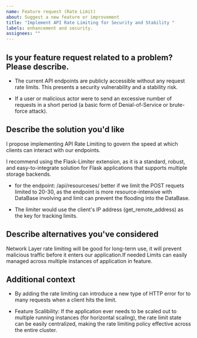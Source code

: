 ```yaml
---
name: Feature request (Rate Limit)
about: Suggest a new feature or improvement
title: "Implement API Rate Limiting for Security and Stability "
labels: enhancement and security.
assignees: ""
---
```


## Is your feature request related to a problem? Please describe.

- The current API endpoints are publicly accessible without any request rate limits. This presents a security vulnerability and a stability risk.

- If a user or malicious actor were to send an excessive number of requests in a short period (a basic form of Denial-of-Service or brute-force attack).
## Describe the solution you'd like

I propose implementing API Rate Limiting to govern the speed at which clients can interact with our endpoints.

I recommend using the Flask-Limiter extension, as it is a standard, robust, and easy-to-integrate solution for Flask applications that supports multiple storage backends.

- for the endpoint: /api/resourceses/ better if we limit the POST requets limited to 20-30, as the endpoint is more resource-intensive with DataBase involving and limit can prevent the flooding into the DataBase.

- The limiter would use the client's IP address (get_remote_address) as the key for tracking limits.

## Describe alternatives you've considered

Network Layer rate limiting will be good for long-term use, it will prevent malicious traffic before it enters our application.If needed Limits can easily managed across multiple instances of  application in feature.

## Additional context

- By adding the rate limiting can introduce a new type of HTTP error for to many requests when a client hits the limit.

- Feature Scalibility: If the application ever needs to be scaled out to multiple running instances (for horizontal scaling), the rate limit state can be easily centralized, making the rate limiting policy effective across the entire cluster.
